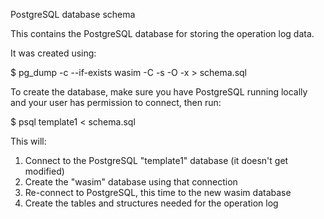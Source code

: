 PostgreSQL database schema

This contains the PostgreSQL database for storing the operation log data.

It was created using:

  $ pg_dump -c --if-exists wasim -C -s -O -x > schema.sql

To create the database, make sure you have PostgreSQL running locally
and your user has permission to connect, then run:

  $ psql template1 < schema.sql

This will:

  1. Connect to the PostgreSQL "template1" database (it doesn't get modified)
  2. Create the "wasim" database using that connection
  3. Re-connect to PostgreSQL, this time to the new wasim database
  4. Create the tables and structures needed for the operation log
